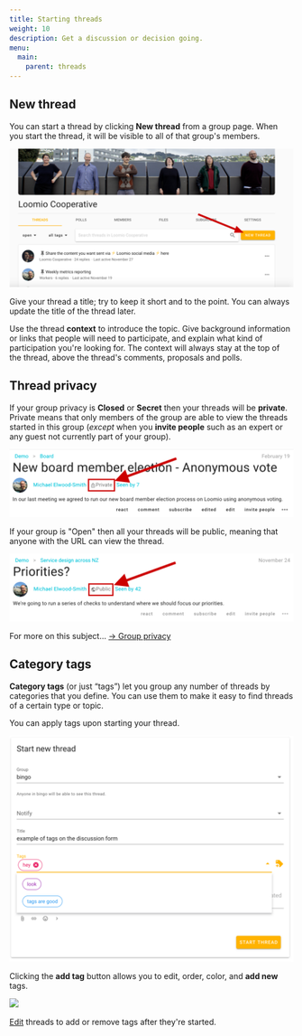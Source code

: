 ```yaml
---
title: Starting threads
weight: 10
description: Get a discussion or decision going.
menu:
  main:
    parent: threads
---
```

## New thread

You can start a thread by clicking **New thread** from a group page. When you start the thread, it will be visible to all of that group's members.

![start new thread button](new_thread1.png)

Give your thread a title; try to keep it short and to the point. You can always update the title of the thread later.

Use the thread **context** to introduce the topic. Give background information or links that people will need to participate, and explain what kind of participation you're looking for. The context will always stay at the top of the thread, above the thread's comments, proposals and polls.

## Thread privacy
If your group privacy is **Closed** or **Secret** then your threads will be **private**. Private means that only members of the group are able to view the threads started in this group (*except* when you **invite people** such as an expert or any guest not currently part of your group).

![](private_thread_label.png)

If your group is "Open" then all your threads will be public, meaning that anyone with the URL can view the thread.

![](open_thread_label.png)

For more on this subject… [→ Group privacy](/en/guides/getting_started/starting_a_group/#privacy)

## Category tags

**Category tags** (or just “tags”) let you group any number of threads by categories that you define. You can use them to make it easy to find threads of a certain type or topic.

You can apply tags upon starting your thread.

![](category_tag_discussions.png)

Clicking the **add tag** button allows you to edit, order, color, and **add new** tags.

![](organize_with_category_tags)

[Edit](https://help.loomio.org/en/guides/getting_started/having_discussions/#keep-the-title-and-context-relevant) threads to add or remove tags after they're started.
